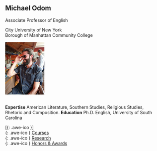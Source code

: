 ## Michael Odom

Associate Professor of English   

City University of New York    
Borough of Manhattan Community College    


<div style="text-align:left">
<img style="align: left; margin: 0px 15px 15px 0px;" src="/icons/IMG_0173.JPG" width = "25%"/>
<p><strong>Expertise</strong>
American Literature, Southern Studies, Religious Studies, Rhetoric and Composition.    
<strong>Education</strong>
Ph.D. English, University of South Carolina</p>
</div>    


[[<i class="fa fa-envelope-o"></i>](mailto:odomenglish@gmail.com){: .awe-ico }]     
[<i class="fa fa-info"></i>](/courses/){: .awe-ico } [Courses](/courses/)   
[<i class="fa fa-info"></i>](/research/){: .awe-ico } [Research](/research/)    
[<i class="fa fa-info"></i>](/awards/){: .awe-ico } [Honors & Awards](/awards/)    
